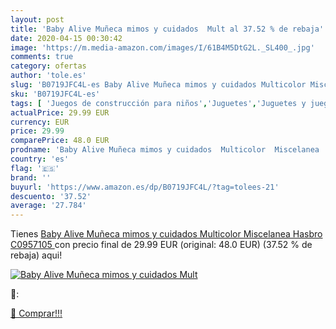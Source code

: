 ```yaml
---
layout: post
title: 'Baby Alive Muñeca mimos y cuidados  Mult al 37.52 % de rebaja'
date: 2020-04-15 00:30:42
image: 'https://m.media-amazon.com/images/I/61B4M5DtG2L._SL400_.jpg'
comments: true
category: ofertas
author: 'tole.es'
slug: 'B0719JFC4L-es Baby Alive Muñeca mimos y cuidados Multicolor Miscelanea...'
sku: 'B0719JFC4L-es'
tags: [ 'Juegos de construcción para niños','Juguetes','Juguetes y juegos','hasbro', ]
actualPrice: 29.99 EUR
currency: EUR
price: 29.99
comparePrice: 48.0 EUR
prodname: 'Baby Alive Muñeca mimos y cuidados  Multicolor  Miscelanea  Hasbro C0957105 '
country: 'es'
flag: '🇪🇸'
brand: ''
buyurl: 'https://www.amazon.es/dp/B0719JFC4L/?tag=tolees-21'
descuento: '37.52'
average: '27.784'
---
```


Tienes [Baby Alive Muñeca mimos y cuidados  Multicolor  Miscelanea  Hasbro C0957105 ](https://www.amazon.es/dp/B0719JFC4L/?tag=tolees-21) con precio final de  29.99 EUR (original: 48.0 EUR) (37.52 %  de rebaja) aqui!

[![Baby Alive Muñeca mimos y cuidados  Mult](https://m.media-amazon.com/images/I/61B4M5DtG2L._SL400_.jpg)](https://www.amazon.es/dp/B0719JFC4L/?tag=tolees-21)

🔎:


[🛒 Comprar!!!](https://www.amazon.es/dp/B0719JFC4L/?tag=tolees-21)
